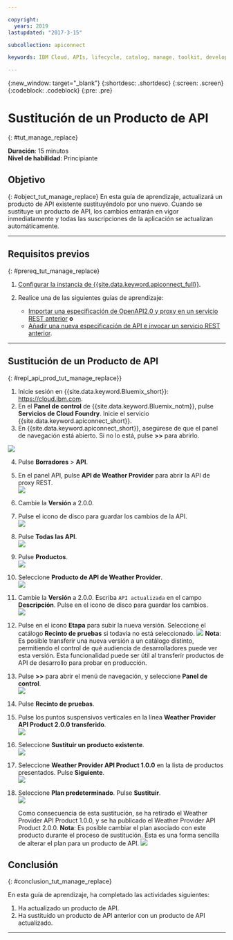 ```yaml
---

copyright:
  years: 2019
lastupdated: "2017-3-15"

subcollection: apiconnect

keywords: IBM Cloud, APIs, lifecycle, catalog, manage, toolkit, develop, dev portal, tutorial

---
```



{:new_window: target="_blank"}
{:shortdesc: .shortdesc}
{:screen: .screen}
{:codeblock: .codeblock}
{:pre: .pre}

# Sustitución de un Producto de API
{: #tut_manage_replace}

**Duración**: 15 minutos  
**Nivel de habilidad**: Principiante  

## Objetivo
{: #object_tut_manage_replace}
En esta guía de aprendizaje, actualizará un producto de API existente sustituyéndolo por uno nuevo. Cuando se sustituye un producto de API, los cambios entrarán en vigor inmediatamente y todas las suscripciones de la aplicación se actualizan automáticamente.  

---
## Requisitos previos
{: #prereq_tut_manage_replace}

1. [Configurar la instancia de {{site.data.keyword.apiconnect_full}}](/docs/services/apiconnect/tutorials?topic=apiconnect-tut_prereq_set_up_apic_instance).

2. Realice una de las siguientes guías de aprendizaje:
 
    - [Importar una especificación de OpenAPI2.0 y proxy en un servicio REST anterior](/docs/services/apiconnect/tutorials?topic=apiconnect-tut_rest_landing)
       **o**  
    - [Añadir una nueva especificación de API e invocar un servicio REST anterior](/docs/services/apiconnect/tutorials?topic=apiconnect-tut_rest_landing).

---

## Sustitución de un Producto de API
{: #repl_api_prod_tut_manage_replace}}

1. Inicie sesión en {{site.data.keyword.Bluemix_short}}: https://cloud.ibm.com.
2. En el **Panel de control** de {{site.data.keyword.Bluemix_notm}}, pulse **Servicios de Cloud Foundry**. Inicie el servicio {{site.data.keyword.apiconnect_short}}. 
3. En {{site.data.keyword.apiconnect_short}}, asegúrese de que el panel de navegación está abierto. Si no lo está, pulse **>>** para abrirlo.  

  ![](images/cloud-apic-dashboard.png)

4. Pulse **Borradores** > **API**.

5. En el panel API, pulse **API de Weather Provider** para abrir la API de proxy REST.  
![](images/rep-api-list.png)

6. Cambie la **Versión** a 2.0.0.  

7. Pulse el icono de disco para guardar los cambios de la API.  
![](images/rep-change-version.png)

8. Pulse **Todas las API**.  
![](images/rep-all-apis.png)

9. Pulse **Productos**.  
![](images/rep-api-list-2.png)

10.	Seleccione **Producto de API de Weather Provider**.  
![](images/rep-draft-prod-list.png)

11.	Cambie la **Versión** a 2.0.0. Escriba `API actualizada` en el campo **Descripción**. Pulse en el icono de disco para guardar los cambios.  
![](images/rep-update-prod.png)

12.	Pulse en el icono **Etapa** para subir la nueva versión. Seleccione el catálogo **Recinto de pruebas** si todavía no está seleccionado.
![](images/rep-stage-prod-2.png)
    **Nota**: Es posible transferir una nueva versión a un catálogo distinto, permitiendo el control de qué audiencia de desarrolladores puede ver esta versión. Esta funcionalidad puede ser útil al transferir productos de API de desarrollo para probar en producción.

13.	Pulse **>>** para abrir el menú de navegación, y seleccione **Panel de control**.  
![](images/rep-dashboard.png)

14.	Pulse **Recinto de pruebas**.  

15.	Pulse los puntos suspensivos verticales en la línea **Weather Provider API Product 2.0.0 transferido**.  
![](images/rep-dash-prod-list-2.png)

16.	Seleccione **Sustituir un producto existente**.  
![](images/rep-replace-prod.png)

17.	Seleccione **Weather Provider API Product 1.0.0** en la lista de productos presentados. Pulse **Siguiente**.  
![](images/rep-replace-dialog.png)

18.	Seleccione **Plan predeterminado**. Pulse **Sustituir**.  
![](images/rep-replace-dialog-2.png)

    Como consecuencia de esta sustitución, se ha retirado el Weather Provider API Product 1.0.0, y se ha publicado el Weather Provider API Product 2.0.0. **Nota**: Es posible cambiar el plan asociado con este producto durante el proceso de sustitución. Esta es una forma sencilla de alterar el plan para un producto de API. ![](images/rep-prod-retired.png) 
 

## Conclusión
{: #conclusion_tut_manage_replace}

En esta guía de aprendizaje, ha completado las actividades siguientes:
1. Ha actualizado un producto de API.
2. Ha sustituido un producto de API anterior con un producto de API actualizado.

---












